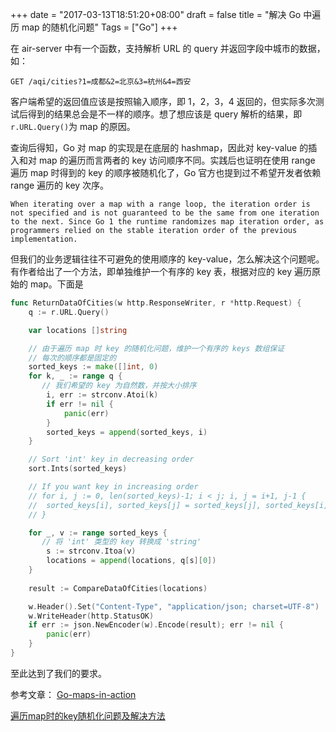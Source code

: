 +++
date = "2017-03-13T18:51:20+08:00"
draft = false
title = "解决 Go 中遍历 map 的随机化问题"
Tags = ["Go"]
+++

在 air-server 中有一个函数，支持解析 URL 的 query 并返回字段中城市的数据，如：

```
GET /aqi/cities?1=成都&2=北京&3=杭州&4=西安
```

客户端希望的返回值应该是按照输入顺序，即 1，2，3，4 返回的，但实际多次测试后得到的结果总会是不一样的顺序。想了想应该是 query 解析的结果，即`r.URL.Query()`为 map 的原因。

查询后得知，Go 对 map 的实现是在底层的 hashmap，因此对 key-value 的插入和对 map 的遍历而言两者的 key 访问顺序不同。实践后也证明在使用 range 遍历 map 时得到的 key 的顺序被随机化了，Go 
官方也提到过不希望开发者依赖 range 遍历的 key 次序。

```
When iterating over a map with a range loop, the iteration order is not specified and is not guaranteed to be the same from one iteration to the next. Since Go 1 the runtime randomizes map iteration order, as programmers relied on the stable iteration order of the previous implementation.
```

但我们的业务逻辑往往不可避免的使用顺序的 key-value，怎么解决这个问题呢。
有作者给出了一个方法，即单独维护一个有序的 key 表，根据对应的 key 遍历原始的 map。下面是

```go
func ReturnDataOfCities(w http.ResponseWriter, r *http.Request) {
	q := r.URL.Query()

	var locations []string

	// 由于遍历 map 时 key 的随机化问题，维护一个有序的 keys 数组保证
	// 每次的顺序都是固定的
	sorted_keys := make([]int, 0)
	for k, _ := range q {
	   // 我们希望的 key 为自然数，并按大小排序
		i, err := strconv.Atoi(k)
		if err != nil {
			panic(err)
		}
		sorted_keys = append(sorted_keys, i)
	}

	// Sort 'int' key in decreasing order
	sort.Ints(sorted_keys)

	// If you want key in increasing order
	// for i, j := 0, len(sorted_keys)-1; i < j; i, j = i+1, j-1 {
	// 	sorted_keys[i], sorted_keys[j] = sorted_keys[j], sorted_keys[i]
	// }

	for _, v := range sorted_keys {
	   // 将 'int' 类型的 key 转换成 'string'
		s := strconv.Itoa(v)
		locations = append(locations, q[s][0])
	}
	
	result := CompareDataOfCities(locations)

	w.Header().Set("Content-Type", "application/json; charset=UTF-8")
	w.WriteHeader(http.StatusOK)
	if err := json.NewEncoder(w).Encode(result); err != nil {
		panic(err)
	}
}
```

至此达到了我们的要求。

参考文章：
[Go-maps-in-action](https://blog.golang.org/go-maps-in-action)

[遍历map时的key随机化问题及解决方法](http://blog.csdn.net/slvher/article/details/44779081)


